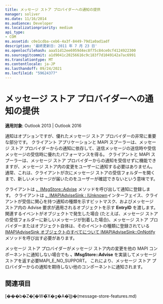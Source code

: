 ```yaml
---
title: メッセージ ストア プロバイダーへの通知の提供
manager: soliver
ms.date: 11/16/2014
ms.audience: Developer
ms.localizationpriority: medium
api_type:
- COM
ms.assetid: c0e1cdba-ceb6-4a3f-8449-79d1a0ad1adf
description: '最終更新日: 2011 年 7 月 23 日'
ms.openlocfilehash: aaa51d12ee6959d4ec8f75c84ce0cf4124922300
ms.sourcegitcommit: a1d9041c20256616c9c183f7d1049142a7ac6991
ms.translationtype: MT
ms.contentlocale: ja-JP
ms.lasthandoff: 09/24/2021
ms.locfileid: "59624377"
---
```

# <a name="providing-notifications-for-message-store-providers"></a>メッセージ ストア プロバイダーへの通知の提供

  
  
**適用対象**: Outlook 2013 | Outlook 2016 
  
通知はオプションですが、優れたメッセージ ストア プロバイダーの非常に重要な部分です。 クライアント アプリケーションと MAPI スプーラーは、メッセージ ストア プロバイダーからの通知に依存して、送信メッセージの送信時や受信メッセージの受信時に優れたパフォーマンスを得る。 クライアントと MAPI スプーラーは、メッセージ ストア プロバイダーからの通知を受信せずに機能できますが、メッセージ ストア内の変更をユーザーに通知する必要はありません。 通常、これは、クライアントが次にメッセージ ストアの受信フォルダーを開くまで、新しいメッセージが届いたのをユーザーが確認できないという意味です。
  
クライアントは [、IMsgStore::Advise](imsgstore-advise.md) メソッドを呼び出して通知に登録します。 クライアントは [、IMAPIAdviseSink : IUnknown](imapiadvisesinkiunknown.md)インターフェイス、クライアントが受信に関心を持つ通知の種類を示すビットマスク、およびメッセージ ストア内の Advise 要求が適用されるオブジェクトを示す **EntryID** を渡します。 関連するイベントがオブジェクトで発生した場合 (たとえば、メッセージ ストアの受信フォルダーに新しいメッセージが到着した場合)、メッセージ ストア プロバイダーまたはオブジェクト自体は、そのイベントの種類に登録されている[IMAPIAdviseSink オブジェクトのすべてについて IMAPIAdviseSink::OnNotify](imapiadvisesink-onnotify.md)メソッドを呼び出す必要があります。  
  
メッセージ ストア プロバイダーがメッセージ ストア内の変更を他の MAPI コンポーネントに通知しない場合でも **、IMsgStore::Advise** を実装してメッセージ ストアを返す必要MAPI_E_NO_SUPPORT。 これにより、メッセージ ストア プロバイダーからの通知を期待しない他のコンポーネントに通知されます。 
  
## <a name="see-also"></a>関連項目



[���b�Z�[�W�̃X�g�A�̋@�[](message-store-features.md)(message-store-features.md)

